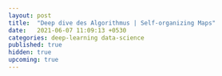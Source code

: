 ```yaml
---
layout: post
title:  "Deep dive des Algorithmus | Self-organizing Maps"
date:   2021-06-07 11:09:13 +0530
categories: deep-learning data-science
published: true
hidden: true
upcoming: true
---
```

